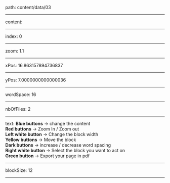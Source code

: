 path: content/data/03

----

content: 

----

index: 0

----

zoom: 1.1

----

xPos: 16.863157894736837

----

yPos: 7.0000000000000036

----

wordSpace: 16

----

nbOfFiles: 2

----

text: **Blue buttons** -> change the content     
**Red buttons** -> Zoom In / Zoom out   
**Left white button** -> Change the block width  
**Yellow buttons** -> Move the block  
**Dark buttons** -> increase / decrease word spacing  
**Right white button** -> Select the block you want to act on   
**Green button** -> Export your page in pdf  

----

blockSize: 12

----

